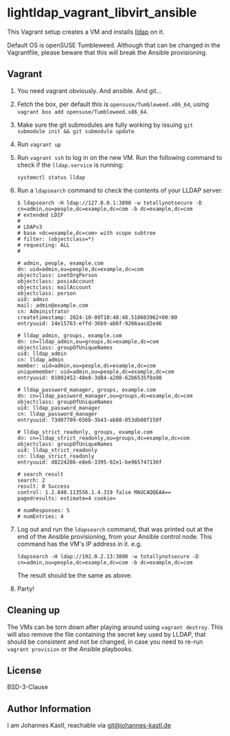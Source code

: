 # lightldap_vagrant_libvirt_ansible

This Vagrant setup creates a VM and installs
[lldap](https://github.com/lldap/lldap) on it.

Default OS is openSUSE Tumbleweed. Although that can be changed in the
Vagrantfile, please beware that this will break the Ansible provisioning.

## Vagrant

1. You need vagrant obviously. And ansible. And git...
1. Fetch the box, per default this is `opensuse/Tumbleweed.x86_64`, using
   `vagrant box add opensuse/Tumbleweed.x86_64`.
1. Make sure the git submodules are fully working by issuing `git submodule init
   && git submodule update`
1. Run `vagrant up`
1. Run `vagrant ssh` to log in on the new VM. Run the following command to check
   if the `lldap.service` is running:

   ```
   systemctl status lldap
   ```

1. Run a `ldapsearch` command to check the contents of your LLDAP server:

   ```
   $ ldapsearch -H ldap://127.0.0.1:3890 -w totallynotsecure -D cn=admin,ou=people,dc=example,dc=com -b dc=example,dc=com
   # extended LDIF
   #
   # LDAPv3
   # base <dc=example,dc=com> with scope subtree
   # filter: (objectclass=*)
   # requesting: ALL
   #

   # admin, people, example.com
   dn: uid=admin,ou=people,dc=example,dc=com
   objectclass: inetOrgPerson
   objectclass: posixAccount
   objectclass: mailAccount
   objectclass: person
   uid: admin
   mail: admin@example.com
   cn: Administrator
   createtimestamp: 2024-10-09T10:48:48.510603962+00:00
   entryuuid: 14e15763-effd-36b9-ab6f-9266aacd2e46

   # lldap_admin, groups, example.com
   dn: cn=lldap_admin,ou=groups,dc=example,dc=com
   objectclass: groupOfUniqueNames
   uid: lldap_admin
   cn: lldap_admin
   member: uid=admin,ou=people,dc=example,dc=com
   uniquemember: uid=admin,ou=people,dc=example,dc=com
   entryuuid: 01002452-48e8-3d84-a208-62b6535f0a98

   # lldap_password_manager, groups, example.com
   dn: cn=lldap_password_manager,ou=groups,dc=example,dc=com
   objectclass: groupOfUniqueNames
   uid: lldap_password_manager
   cn: lldap_password_manager
   entryuuid: 73d07709-656b-3b43-ab88-053db08f150f

   # lldap_strict_readonly, groups, example.com
   dn: cn=lldap_strict_readonly,ou=groups,dc=example,dc=com
   objectclass: groupOfUniqueNames
   uid: lldap_strict_readonly
   cn: lldap_strict_readonly
   entryuuid: d8224286-e8e6-3395-92e1-be965747136f

   # search result
   search: 2
   result: 0 Success
   control: 1.2.840.113556.1.4.319 false MAUCAQQEAA==
   pagedresults: estimate=4 cookie=

   # numResponses: 5
   # numEntries: 4
   ```

1. Log out and run the `ldapsearch` command, that was printed out at the end of
   the Ansible provisioning, from your Ansible control node. This command has
   the VM's IP address in it. e.g.

   ```
   ldapsearch -H ldap://192.0.2.13:3890 -w totallynotsecure -D cn=admin,ou=people,dc=example,dc=com -b dc=example,dc=com
   ```

   The result should be the same as above.
1. Party!

## Cleaning up

The VMs can be torn down after playing around using `vagrant destroy`. This will
also remove the file containing the secret key used by LLDAP, that should be
consistent and not be changed, in case you need to re-run `vagrant provision` or
the Ansible playbooks.

## License

BSD-3-Clause

## Author Information

I am Johannes Kastl, reachable via git@johannes-kastl.de
